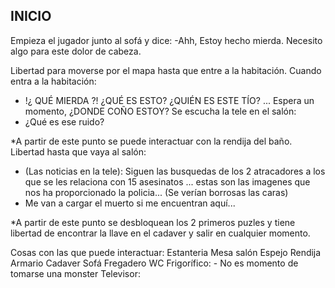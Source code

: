 ## INICIO

Empieza el jugador junto al sofá y dice:
-Ahh, Estoy hecho mierda. Necesito algo para este dolor de cabeza.

Libertad para moverse por el mapa hasta que entre a la habitación. Cuando entra a la habitación:
- !¿ QUÉ MIERDA ?! ¿QUÉ ES ESTO? ¿QUIÉN ES ESTE TÍO? ... Espera un momento, ¿DONDE COÑO ESTOY?
Se escucha la tele en el salón:
- ¿Qué es ese ruido?

*A partir de este punto se puede interactuar con la rendija del baño.
Libertad hasta que vaya al salón:
- (Las noticias en la tele): Siguen las busquedas de los 2 atracadores a los que se les relaciona con 15 asesinatos ... estas son las imagenes que nos ha proporcionado la policia... (Se verían borrosas las caras)
- Me van a cargar el muerto si me encuentran aquí...

*A partir de este punto se desbloquean los 2 primeros puzles y tiene libertad de encontrar la llave en el cadaver y salir en cualquier momento.

Cosas con las que puede interactuar:
Estanteria
Mesa salón
Espejo
Rendija
Armario
Cadaver
Sofá
Fregadero
WC
Frigorífico: - No es momento de tomarse una monster
Televisor:
